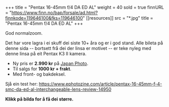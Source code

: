 +++
title = "Pentax 16-45mm f/4 DA ED AL"
weight = 40
sold = true
finnURL = "https://www.finn.no/bap/forsale/ad.html?finnkode=119646100&fks=119646100"
[[resources]]
src = "*.jpg"
title = "Pentax 16-45mm f/4 DA ED AL"
+++

God normalzoom.

 <!--more--> 

Det har vore lagra i ei skuff dei siste 10+ åra og er i god stand. Alle bileta på denne sida -- bortsett frå dei der linsa er motivet -- er teke nyleg med denne linsa på eit Pentax K3 II kamera.

* Ny pris er **2.990 kr** på [Japan Photo](https://www.japanphoto.no/pentax-smc-da-16-45mm-f-40%20?source=japanphoto_priskelkoo&utm_source=kelkoono&utm_medium=cpc&utm_campaign=kelkooclick&utm_term=Pentax+SMC+DA+16-45mm+f%252F4.0&referer=kelkoo_no).
* Til salgs for **1000 kr + frakt**.
* Med front- og bakdeksel.

Sjå ein test her: https://www.ephotozine.com/article/pentax-16-45mm-f-4-smc-da-ed-al-interchangeable-lens-review-14950

**Klikk på bilda for å få dei større.**


